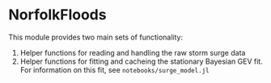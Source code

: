 # NorfolkFloods

This module provides two main sets of functionality:

1. Helper functions for reading and handling the raw storm surge data
1. Helper functions for fitting and cacheing the stationary Bayesian GEV fit. For information on this fit, see `notebooks/surge_model.jl`
